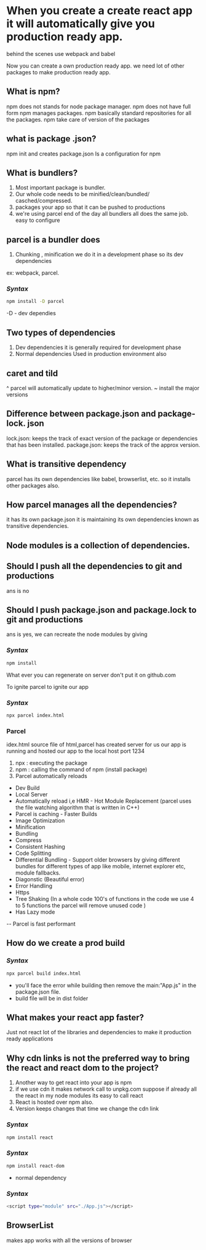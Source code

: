 # When you create a create react app it will automatically give you production ready app.

behind the scenes use webpack and babel

Now you can create a own production ready app. we need lot of other packages to make production ready app.


## What is npm?
npm does not stands for node package manager.
npm does not have full form
npm manages packages.
npm basically standard repositories for all the packages.
npm take care of version of the packages


## what is package .json?
npm init and creates package.json
Is a configuration for npm

## What is bundlers?
1. Most important package is bundler.
2. Our whole code needs to be minified/clean/bundled/    casched/compressed.
3. packages your app so that it can be pushed to productions
4. we're using parcel end of the day all bundlers all does the same job. easy to configure

## parcel is a bundler does
1. Chunking , minification we do it in a development phase so its dev dependencies

ex: webpack, parcel.

### _Syntax_
```sh
npm install -D parcel 
```
-D - dev dependies

## Two types of dependencies
1. Dev dependencies
it is generally required for development phase
2. Normal dependencies
Used in production environment also

## caret and tild
^ parcel will automatically update to higher/minor version.
~ install the major versions

## Difference between package.json and package-lock. json
lock.json: keeps the track of exact version of the package or dependencies that has been installed.
package.json: keeps the track of the approx version.

## What is transitive dependency
parcel has its own dependencies like babel, browserlist, etc. so it installs other packages also.

## How parcel manages all the dependencies?
it has its own package.json it is maintaining its own dependencies known as transitive dependencies.

## Node modules is a collection of dependencies.
## Should I push all the dependencies to git and productions
ans is no

## Should I push package.json and package.lock to git and productions
ans is yes, we can recreate the node modules by giving

### _Syntax_
```sh
npm install 
```
What ever you can regenerate on server don't put it on github.com

To ignite parcel to ignite our app

### _Syntax_
```sh
npx parcel index.html
```
### Parcel
idex.html source file of html,parcel has created server for us our app is running and hosted our app to the local host port 1234
1. npx : executing the package
2. npm : calling the command of npm (install package)
3. Parcel automatically reloads

- Dev Build
- Local Server
- Automatically reload i,e HMR - Hot Module Replacement
  (parcel uses the file watching algorithm that is written in C++)
- Parcel is caching - Faster Builds
- Image Optimization 
- Minification 
- Bundling
- Compress
- Consistent Hashing 
- Code Splitting
- Differential Bundling - Support older browsers by giving different bundles for different types of app like mobile, internet explorer etc, module fallbacks.
- Diagonstic (Beautiful error)
- Error Handling
- Https 
- Tree Shaking (In a whole code 100's of functions in the code we use 4 to 5 functions the parcel will remove unused code )
- Has Lazy mode

-- Parcel is fast performant 

## How do we create a prod build
### _Syntax_
```sh
npx parcel build index.html
```
- you'll face the error while building  then remove the main:"App.js" in the package.json file.
- build file will be in dist folder


## What makes your react app faster?
Just not react lot of the libraries and dependencies to make it production ready applications



## Why cdn links is not the preferred way to bring the react and react dom to the project?
 1. Another way to get react into your app is npm
 2. if we use cdn it makes network call to unpkg.com suppose if already all the react in my node modules its easy to call react
 3. React is hosted over npm also.
 4. Version keeps changes that time we change the  cdn link
 
### _Syntax_
```sh
npm install react
```
### _Syntax_
```sh
npm install react-dom
```
- normal dependency

### _Syntax_
```sh
<script type="module" src="./App.js"></script>
```

## BrowserList
makes app works with all the versions of browser
